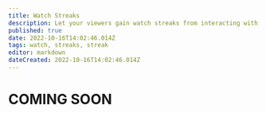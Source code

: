 ```yaml
---
title: Watch Streaks
description: Let your viewers gain watch streaks from interacting with the stream.
published: true
date: 2022-10-16T14:02:46.014Z
tags: watch, streaks, streak
editor: markdown
dateCreated: 2022-10-16T14:02:46.014Z
---
```


# COMING SOON